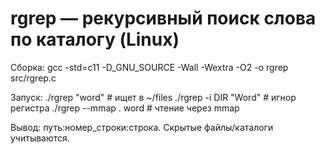 # rgrep — рекурсивный поиск слова по каталогу (Linux)

Сборка:
  gcc -std=c11 -D_GNU_SOURCE -Wall -Wextra -O2 -o rgrep src/rgrep.c

Запуск:
  ./rgrep "word"            # ищет в ~/files
  ./rgrep -i DIR "Word"     # игнор регистра
  ./rgrep --mmap . word     # чтение через mmap

Вывод: путь:номер_строки:строка. Скрытые файлы/каталоги учитываются.
